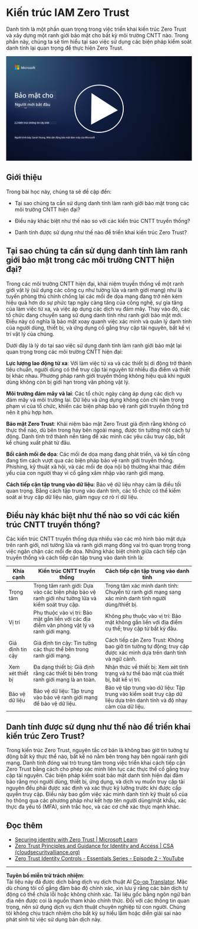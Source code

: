<!--
CO_OP_TRANSLATOR_METADATA:
{
  "original_hash": "4774a978af123f72ebb872199c4c4d4f",
  "translation_date": "2025-09-03T23:42:00+00:00",
  "source_file": "2.2 IAM zero trust architecture.md",
  "language_code": "vi"
}
-->
# Kiến trúc IAM Zero Trust

Danh tính là một phần quan trọng trong việc triển khai kiến trúc Zero Trust và xây dựng một ranh giới bảo mật cho bất kỳ môi trường CNTT nào. Trong phần này, chúng ta sẽ tìm hiểu tại sao việc sử dụng các biện pháp kiểm soát danh tính lại quan trọng để thực hiện Zero Trust.

[![Xem video](../../translated_images/2-2_placeholder.9ba44fe6f92cd8d7bc51d8447bd20954cc74d8f2a5405402a78e6a42edcbf819.vi.png)](https://learn-video.azurefd.net/vod/player?id=69fb20f6-0f81-4660-b6cd-dcd75d34bd98)

## Giới thiệu

Trong bài học này, chúng ta sẽ đề cập đến:

- Tại sao chúng ta cần sử dụng danh tính làm ranh giới bảo mật trong các môi trường CNTT hiện đại?

- Điều này khác biệt như thế nào so với các kiến trúc CNTT truyền thống?

- Danh tính được sử dụng như thế nào để triển khai kiến trúc Zero Trust?

## Tại sao chúng ta cần sử dụng danh tính làm ranh giới bảo mật trong các môi trường CNTT hiện đại?

Trong các môi trường CNTT hiện đại, khái niệm truyền thống về một ranh giới vật lý (sử dụng các công cụ như tường lửa và ranh giới mạng) như là tuyến phòng thủ chính chống lại các mối đe dọa mạng đang trở nên kém hiệu quả hơn do sự phức tạp ngày càng tăng của công nghệ, sự gia tăng của làm việc từ xa, và việc áp dụng các dịch vụ đám mây. Thay vào đó, các tổ chức đang chuyển sang sử dụng danh tính như ranh giới bảo mật mới. Điều này có nghĩa là bảo mật xoay quanh việc xác minh và quản lý danh tính của người dùng, thiết bị, và ứng dụng cố gắng truy cập tài nguyên, bất kể vị trí vật lý của chúng.

Dưới đây là lý do tại sao việc sử dụng danh tính làm ranh giới bảo mật lại quan trọng trong các môi trường CNTT hiện đại:

**Lực lượng lao động từ xa**: Với làm việc từ xa và các thiết bị di động trở thành tiêu chuẩn, người dùng có thể truy cập tài nguyên từ nhiều địa điểm và thiết bị khác nhau. Phương pháp ranh giới truyền thống không hiệu quả khi người dùng không còn bị giới hạn trong văn phòng vật lý.

**Môi trường đám mây và lai**: Các tổ chức ngày càng áp dụng các dịch vụ đám mây và môi trường lai. Dữ liệu và ứng dụng không còn chỉ nằm trong phạm vi của tổ chức, khiến các biện pháp bảo vệ ranh giới truyền thống trở nên ít phù hợp hơn.

**Bảo mật Zero Trust**: Khái niệm bảo mật Zero Trust giả định rằng không có thực thể nào, dù bên trong hay bên ngoài mạng, được tin tưởng một cách tự động. Danh tính trở thành nền tảng để xác minh các yêu cầu truy cập, bất kể chúng xuất phát từ đâu.

**Bối cảnh mối đe dọa**: Các mối đe dọa mạng đang phát triển, và kẻ tấn công đang tìm cách vượt qua các biện pháp bảo vệ ranh giới truyền thống. Phishing, kỹ thuật xã hội, và các mối đe dọa nội bộ thường khai thác điểm yếu của con người thay vì cố gắng xâm nhập vào ranh giới mạng.

**Cách tiếp cận tập trung vào dữ liệu**: Bảo vệ dữ liệu nhạy cảm là điều tối quan trọng. Bằng cách tập trung vào danh tính, các tổ chức có thể kiểm soát ai truy cập dữ liệu nào, giảm nguy cơ rò rỉ dữ liệu.

## Điều này khác biệt như thế nào so với các kiến trúc CNTT truyền thống?

Các kiến trúc CNTT truyền thống dựa nhiều vào các mô hình bảo mật dựa trên ranh giới, nơi tường lửa và ranh giới mạng đóng vai trò quan trọng trong việc ngăn chặn các mối đe dọa. Những khác biệt chính giữa cách tiếp cận truyền thống và cách tiếp cận tập trung vào danh tính là:

|      Khía cạnh              |      Kiến trúc CNTT truyền thống                                                               |      Cách tiếp cận tập trung vào danh tính                                                              |
|-----------------------------|------------------------------------------------------------------------------------------------|---------------------------------------------------------------------------------------------------------|
|     Trọng tâm               |     Trọng tâm ranh giới: Dựa vào các biện pháp bảo vệ ranh giới như tường lửa và kiểm soát truy cập. |     Trọng tâm xác minh danh tính: Chuyển từ ranh giới mạng sang xác minh danh tính người dùng/thiết bị. |
|     Vị trí                  |     Phụ thuộc vào vị trí: Bảo mật gắn liền với các địa điểm văn phòng vật lý và ranh giới mạng. |     Không phụ thuộc vào vị trí: Bảo mật không gắn liền với địa điểm cụ thể; truy cập từ bất kỳ đâu.     |
|     Giả định tin cậy        |     Giả định tin cậy: Tin tưởng các thực thể bên trong ranh giới mạng.                        |     Cách tiếp cận Zero Trust: Không bao giờ tin tưởng tự động; truy cập được xác minh dựa trên danh tính và ngữ cảnh. |
|     Xem xét thiết bị        |     Đa dạng thiết bị: Giả định rằng các thiết bị bên trong ranh giới mạng là an toàn.         |     Nhận thức về thiết bị: Xem xét tình trạng và tư thế bảo mật của thiết bị, bất kể vị trí.            |
|     Bảo vệ dữ liệu          |     Bảo vệ dữ liệu: Tập trung vào bảo vệ ranh giới mạng để bảo vệ dữ liệu.                     |     Bảo vệ tập trung vào dữ liệu: Tập trung vào kiểm soát truy cập dữ liệu dựa trên danh tính và độ nhạy cảm của dữ liệu. |

## Danh tính được sử dụng như thế nào để triển khai kiến trúc Zero Trust?

Trong kiến trúc Zero Trust, nguyên tắc cơ bản là không bao giờ tin tưởng tự động bất kỳ thực thể nào, bất kể nó nằm bên trong hay bên ngoài ranh giới mạng. Danh tính đóng vai trò trung tâm trong việc triển khai cách tiếp cận Zero Trust bằng cách cho phép xác minh liên tục các thực thể cố gắng truy cập tài nguyên. Các biện pháp kiểm soát bảo mật danh tính hiện đại đảm bảo rằng mọi người dùng, thiết bị, ứng dụng, và dịch vụ muốn truy cập tài nguyên đều phải được xác định và xác thực kỹ lưỡng trước khi được cấp quyền truy cập. Điều này bao gồm việc xác minh danh tính kỹ thuật số của họ thông qua các phương pháp như kết hợp tên người dùng/mật khẩu, xác thực đa yếu tố (MFA), sinh trắc học, và các cơ chế xác thực mạnh khác.

## Đọc thêm

- [Securing identity with Zero Trust | Microsoft Learn](https://learn.microsoft.com/security/zero-trust/deploy/identity?WT.mc_id=academic-96948-sayoung)
- [Zero Trust Principles and Guidance for Identity and Access | CSA (cloudsecurityalliance.org)](https://cloudsecurityalliance.org/artifacts/zero-trust-principles-and-guidance-for-iam/)
- [Zero Trust Identity Controls - Essentials Series - Episode 2 - YouTube](https://www.youtube.com/watch?v=fQZQznIKcGM&list=PLXtHYVsvn_b_gtX1-NB62wNervQx1Fhp4&index=13)

---

**Tuyên bố miễn trừ trách nhiệm**:  
Tài liệu này đã được dịch bằng dịch vụ dịch thuật AI [Co-op Translator](https://github.com/Azure/co-op-translator). Mặc dù chúng tôi cố gắng đảm bảo độ chính xác, xin lưu ý rằng các bản dịch tự động có thể chứa lỗi hoặc không chính xác. Tài liệu gốc bằng ngôn ngữ bản địa nên được coi là nguồn tham khảo chính thức. Đối với các thông tin quan trọng, nên sử dụng dịch vụ dịch thuật chuyên nghiệp từ con người. Chúng tôi không chịu trách nhiệm cho bất kỳ sự hiểu lầm hoặc diễn giải sai nào phát sinh từ việc sử dụng bản dịch này.